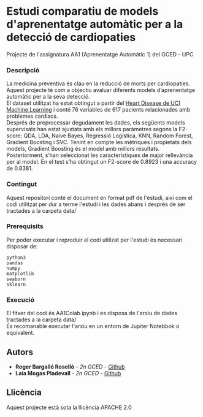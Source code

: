# Estudi comparatiu de models d'aprenentatge automàtic per a la detecció de cardiopaties
 Projecte de l'assignatura AA1 (Aprenentatge Automàtic 1) del GCED - UPC

### Descripció

La medicina preventiva és clau en la reducció de morts per cardiopaties. Aquest projecte té com a objectiu avaluar diferents models d’aprenentatge automàtic per a la seva detecció. 
<br>El dataset utilitzat ha estat obtingut a partir del [Heart Disease de UCI Machine Learning](https://archive.ics.uci.edu/dataset/45/heart+disease) i conté 76 variables de 617 pacients relacionades amb problemes cardíacs. <br>Després de preprocessar degudament les dades, els següents models supervisats han estat ajustats amb els millors paràmetres segons la F2-score: QDA, LDA, Naive Bayes, Regressió Logística, KNN, Random Forest, Gradient Boosting i SVC. Tenint en compte les mètriques i propietats dels models, Gradient Boosting és el model amb millors resultats. <br>Posteriorment, s’han seleccionat les característiques de major rellevància per al model. En el test s’ha obtingut un F2-score de 0.8923 i una accuracy de 0.8381.


### Contingut

Aquest repositori conté el document en format pdf de l'estudi, així com el codi utilitzat per dur a terme l'estudi i les dades abans i després de ser tractades a la carpeta data/

### Prerequisits

Per poder executar i reproduir el codi utilizat per l'estudi és necessari disposar de:

```
python3
pandas
numpy 
matplotlib
seaborn
sklearn
```

### Execució

El fitxer del codi és AA1Colab.ipynb i es disposa de l'arxiu de dades tractades a la carpeta data/<br>
És recomanable executar l'arxiu en un entorn de Jupiter Notebbok o equivalent.

## Autors


* **Roger Bargalló Roselló** - *2n GCED* - [Github](https://github.com/rbargallor)
* **Laia Mogas Pladevall** - *2n GCED* - [Github](https://github.com/laiamp)

## Llicència
Aquest projecte està sota la llicència APACHE 2.0
